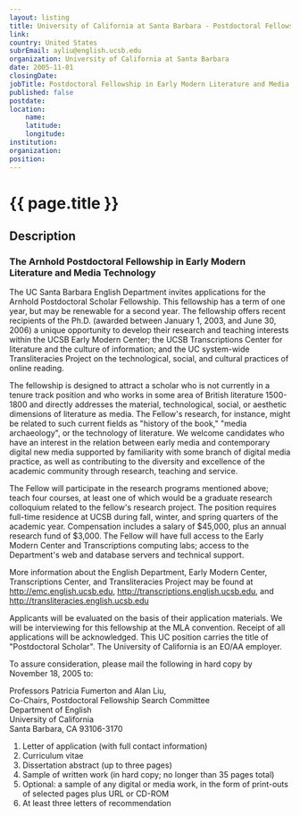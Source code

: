 ```yaml
---
layout: listing
title: University of California at Santa Barbara - Postdoctoral Fellowship in Early Modern Literature and Media Technology
link:
country: United States
subrEmail: ayliu@english.ucsb.edu
organization: University of California at Santa Barbara 
date: 2005-11-01
closingDate: 
jobTitle: Postdoctoral Fellowship in Early Modern Literature and Media Technology
published: false
postdate:
location:
    name: 
    latitude: 
    longitude: 
institution: 
organization: 
position: 
--- 
```



# {{ page.title }}

## Description









<h3>The Arnhold Postdoctoral Fellowship in Early Modern Literature and Media Technology</h3>

<p>The UC Santa Barbara English Department invites applications for the Arnhold Postdoctoral Scholar Fellowship. This fellowship has a term of one year, but may be renewable for a second year. The fellowship offers recent recipients of the Ph.D. (awarded between January 1, 2003, and June 30, 2006) a unique opportunity to develop their research and teaching interests within the UCSB Early Modern Center; the UCSB Transcriptions Center for literature and the culture of information; and the UC system-wide Transliteracies Project on the technological, social, and cultural practices of online reading.</p>

<p>The fellowship is designed to attract a scholar who is not currently in a tenure track position and who works in some area of British literature 1500-1800 and directly addresses the material, technological, social, or aesthetic dimensions of literature as media.  The Fellow's research, for instance, might be related to such current fields as "history of the book," "media archaeology", or the technology of literature.  We welcome candidates who have an interest in the relation between early media and contemporary digital new media supported by familiarity with some branch of digital media practice, as well as contributing to the diversity and excellence of the academic community through research, teaching and service.</p>

<p>The Fellow will participate in the research programs mentioned above; teach four courses, at least one of which would be a graduate research colloquium related to the fellow's research project. The position requires full-time residence at UCSB during fall, winter, and spring quarters of the academic year.  Compensation includes a salary of $45,000, plus an annual research fund of $3,000. The Fellow will have full access to the Early Modern Center and Transcriptions computing labs; access to the Department's web and database servers and technical support.</p>

<p>More information about the English Department, Early Modern Center, Transcriptions Center, and Transliteracies Project may be found at <a href="http://www.english.ucsb.edu">http://emc.english.ucsb.edu</a>, <a href="http://transcriptions.english.ucsb.edu">http://transcriptions.english.ucsb.edu</a>, and <a href="http://transliteracies.english.ucsb.edu">http://transliteracies.english.ucsb.edu</a></p>

<p>Applicants will be evaluated on the basis of their application materials. We will be interviewing for this fellowship at the MLA convention. Receipt of all applications will be acknowledged.  This UC position carries the title of "Postdoctoral Scholar". The University of California is an EO/AA employer.</p>

<p>To assure consideration, please mail the following in hard copy by November 18, 2005 to:</p>

<p>Professors Patricia Fumerton and Alan Liu,</br>
Co-Chairs, Postdoctoral Fellowship Search Committee</br>
Department of English</br>
University of California</br>
Santa Barbara, CA 93106-3170</br>
</p>

<ol>
<li>Letter of application (with full contact information)</li>
<li>Curriculum vitae</li>
<li>Dissertation abstract (up to three pages)</li>
<li>Sample of written work (in hard copy; no longer than 35 pages total)</li>
<li>Optional: a sample of any digital or media work, in the form of print-outs of selected pages plus URL or CD-ROM</li>
<li>At least three letters of recommendation</li>
</ol>

